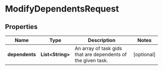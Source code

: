 # ModifyDependentsRequest

## Properties
Name | Type | Description | Notes
------------ | ------------- | ------------- | -------------
**dependents** | **List&lt;String&gt;** | An array of task gids that are dependents of the given task. |  [optional]
